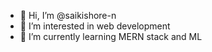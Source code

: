- 👋 Hi, I’m @saikishore-n
- 👀 I’m interested in web development
- 🌱 I’m currently learning MERN stack and ML

<!---
saikishore-n/saikishore-n is a ✨ special ✨ repository because its `README.md` (this file) appears on your GitHub profile.
You can click the Preview link to take a look at your changes.
--->
